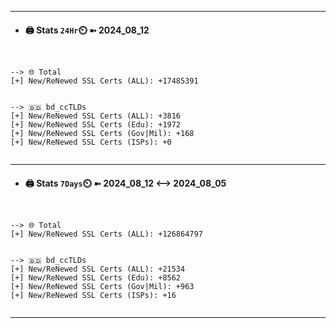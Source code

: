 

---
- #### 🖨️ **Stats** `24Hr`⏲️ ➼ 2024_08_12
```console


--> 🌐 Total
[+] New/ReNewed SSL Certs (ALL): +17485391


--> 🇧🇩 bd_ccTLDs
[+] New/ReNewed SSL Certs (ALL): +3816
[+] New/ReNewed SSL Certs (Edu): +1972
[+] New/ReNewed SSL Certs (Gov|Mil): +168
[+] New/ReNewed SSL Certs (ISPs): +0


```

---
- #### 🖨️ **Stats** `7Days`⏲️ ➼ 2024_08_12 <--> 2024_08_05
```console


--> 🌐 Total
[+] New/ReNewed SSL Certs (ALL): +126864797


--> 🇧🇩 bd_ccTLDs
[+] New/ReNewed SSL Certs (ALL): +21534
[+] New/ReNewed SSL Certs (Edu): +8562
[+] New/ReNewed SSL Certs (Gov|Mil): +963
[+] New/ReNewed SSL Certs (ISPs): +16


```

---

